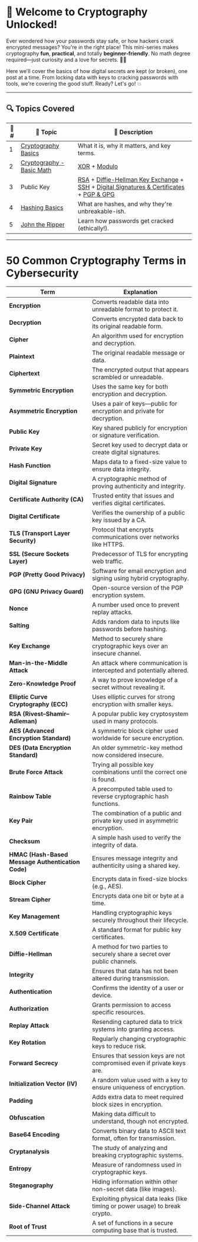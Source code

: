 # 🧠 Welcome to Cryptography Unlocked!

Ever wondered how your passwords stay safe, or how hackers crack encrypted messages? You're in the right place! This mini-series makes cryptography **fun**, **practical**, and totally **beginner-friendly**. No math degree required—just curiosity and a love for secrets. 🕵️‍♂️

Here we'll cover the basics of how digital secrets are kept (or broken), one post at a time. From locking data with keys to cracking passwords with tools, we're covering the good stuff. Ready? Let's go! 💥

---

## 🔍 Topics Covered

| 🔢 # | 🔐 Topic              | 📝 Description                                  |
|-----|------------------------|-----------------------------------------------|
| 1   | [Cryptography Basics](https://github.com/Dee-Techie/Cybersecurity-Portfolio/blob/main/Write-Ups/Cryptography_Basics.md) | What it is, why it matters, and key terms.     |
| 2   | [Cryptography - Basic Math](https://github.com/Dee-Techie/Cybersecurity-Portfolio/blob/main/Write-Ups/Crypto-Basic-Math.md)             | [XOR](https://github.com/Dee-Techie/Cybersecurity-Portfolio/blob/main/Write-Ups/Crypto-Basic-Math.md#-xor-exclusive-or-operation) + [Modulo](https://github.com/Dee-Techie/Cybersecurity-Portfolio/blob/main/Write-Ups/Crypto-Basic-Math.md#-modulo-operation) |
| 3   | Public Key           | [RSA](https://github.com/Dee-Techie/Cybersecurity-Portfolio/blob/main/Write-Ups/Public-Key-RSA.md) + [Diffie-Hellman Key Exchange](https://github.com/Dee-Techie/Cybersecurity-Portfolio/blob/main/Write-Ups/Diffie-Hellman-Key.md) + [SSH](https://github.com/Dee-Techie/Cybersecurity-Portfolio/blob/main/Write-Ups/SSH.md)  + [Digital Signatures & Certificates](https://github.com/Dee-Techie/Cybersecurity-Portfolio/blob/main/Write-Ups/Digital-signatures-certificates.md) + [PGP & GPG](https://github.com/Dee-Techie/Cybersecurity-Portfolio/blob/main/Write-Ups/PGP-GPG.md)|
| 4   | [Hashing Basics]()         | What are hashes, and why they're unbreakable-ish. |
| 5   | [John the Ripper]()        | Learn how passwords get cracked (ethically!). |

--- 
# 50 Common Cryptography Terms in Cybersecurity

| Term                        | Explanation                                                                 |
|-----------------------------|-----------------------------------------------------------------------------|
| **Encryption**              | Converts readable data into unreadable format to protect it.               |
| **Decryption**              | Converts encrypted data back to its original readable form.                |
| **Cipher**                  | An algorithm used for encryption and decryption.                           |
| **Plaintext**               | The original readable message or data.                                     |
| **Ciphertext**              | The encrypted output that appears scrambled or unreadable.                 |
| **Symmetric Encryption**    | Uses the same key for both encryption and decryption.                      |
| **Asymmetric Encryption**   | Uses a pair of keys—public for encryption and private for decryption.      |
| **Public Key**              | Key shared publicly for encryption or signature verification.              |
| **Private Key**             | Secret key used to decrypt data or create digital signatures.              |
| **Hash Function**           | Maps data to a fixed-size value to ensure data integrity.                  |
| **Digital Signature**       | A cryptographic method of proving authenticity and integrity.              |
| **Certificate Authority (CA)** | Trusted entity that issues and verifies digital certificates.           |
| **Digital Certificate**     | Verifies the ownership of a public key issued by a CA.                     |
| **TLS (Transport Layer Security)** | Protocol that encrypts communications over networks like HTTPS.         |
| **SSL (Secure Sockets Layer)** | Predecessor of TLS for encrypting web traffic.                        |
| **PGP (Pretty Good Privacy)** | Software for email encryption and signing using hybrid cryptography.    |
| **GPG (GNU Privacy Guard)** | Open-source version of the PGP encryption system.                          |
| **Nonce**                   | A number used once to prevent replay attacks.                              |
| **Salting**                 | Adds random data to inputs like passwords before hashing.                  |
| **Key Exchange**            | Method to securely share cryptographic keys over an insecure channel.      |
| **Man-in-the-Middle Attack**| An attack where communication is intercepted and potentially altered.      |
| **Zero-Knowledge Proof**    | A way to prove knowledge of a secret without revealing it.                 |
| **Elliptic Curve Cryptography (ECC)** | Uses elliptic curves for strong encryption with smaller keys.          |
| **RSA (Rivest–Shamir–Adleman)** | A popular public key cryptosystem used in many protocols.            |
| **AES (Advanced Encryption Standard)** | A symmetric block cipher used worldwide for secure encryption.     |
| **DES (Data Encryption Standard)** | An older symmetric-key method now considered insecure.             |
| **Brute Force Attack**      | Trying all possible key combinations until the correct one is found.       |
| **Rainbow Table**           | A precomputed table used to reverse cryptographic hash functions.          |
| **Key Pair**                | The combination of a public and private key used in asymmetric encryption. |
| **Checksum**                | A simple hash used to verify the integrity of data.                        |
| **HMAC (Hash-Based Message Authentication Code)** | Ensures message integrity and authenticity using a shared key. |
| **Block Cipher**            | Encrypts data in fixed-size blocks (e.g., AES).                            |
| **Stream Cipher**           | Encrypts data one bit or byte at a time.                                  |
| **Key Management**          | Handling cryptographic keys securely throughout their lifecycle.           |
| **X.509 Certificate**       | A standard format for public key certificates.                             |
| **Diffie-Hellman**          | A method for two parties to securely share a secret over public channels.  |
| **Integrity**               | Ensures that data has not been altered during transmission.                |
| **Authentication**          | Confirms the identity of a user or device.                                |
| **Authorization**           | Grants permission to access specific resources.                           |
| **Replay Attack**           | Resending captured data to trick systems into granting access.             |
| **Key Rotation**            | Regularly changing cryptographic keys to reduce risk.                      |
| **Forward Secrecy**         | Ensures that session keys are not compromised even if private keys are.    |
| **Initialization Vector (IV)** | A random value used with a key to ensure uniqueness of encryption.       |
| **Padding**                 | Adds extra data to meet required block sizes in encryption.                |
| **Obfuscation**             | Making data difficult to understand, though not encrypted.                 |
| **Base64 Encoding**         | Converts binary data to ASCII text format, often for transmission.         |
| **Cryptanalysis**           | The study of analyzing and breaking cryptographic systems.                 |
| **Entropy**                 | Measure of randomness used in cryptographic keys.                          |
| **Steganography**           | Hiding information within other non-secret data (like images).             |
| **Side-Channel Attack**     | Exploiting physical data leaks (like timing or power usage) to break crypto.|
| **Root of Trust**           | A set of functions in a secure computing base that is trusted.  
